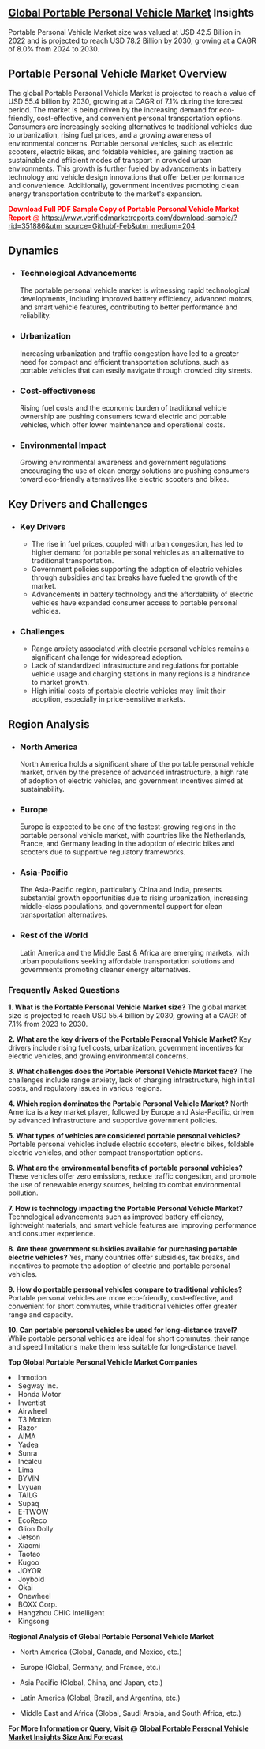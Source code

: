 <h2><a href="https://www.verifiedmarketreports.com/download-sample/?rid=351886&amp;utm_source=Githubf&amp;utm_medium=204" target="_blank">Global Portable Personal Vehicle Market</a> Insights</h2><p>Portable Personal Vehicle Market size was valued at USD 42.5 Billion in 2022 and is projected to reach USD 78.2 Billion by 2030, growing at a CAGR of 8.0% from 2024 to 2030.</p><p> <h2>Portable Personal Vehicle Market Overview</h2> <p>The global Portable Personal Vehicle Market is projected to reach a value of USD 55.4 billion by 2030, growing at a CAGR of 7.1% during the forecast period. The market is being driven by the increasing demand for eco-friendly, cost-effective, and convenient personal transportation options. Consumers are increasingly seeking alternatives to traditional vehicles due to urbanization, rising fuel prices, and a growing awareness of environmental concerns. Portable personal vehicles, such as electric scooters, electric bikes, and foldable vehicles, are gaining traction as sustainable and efficient modes of transport in crowded urban environments. This growth is further fueled by advancements in battery technology and vehicle design innovations that offer better performance and convenience. Additionally, government incentives promoting clean energy transportation contribute to the market's expansion. </p> <p><p><span class=""><span style="color: #ff0000;"><strong>Download Full PDF Sample Copy of Portable Personal Vehicle Market Report</strong> @ </span><a href="https://www.verifiedmarketreports.com/download-sample/?rid=351886&amp;utm_source=Githubf-Feb&amp;utm_medium=204" target="_blank">https://www.verifiedmarketreports.com/download-sample/?rid=351886&amp;utm_source=Githubf-Feb&amp;utm_medium=204</a></span></p></p> <h2>Dynamics</h2> <ul> <li><h3>Technological Advancements</h3> The portable personal vehicle market is witnessing rapid technological developments, including improved battery efficiency, advanced motors, and smart vehicle features, contributing to better performance and reliability.</li> <li><h3>Urbanization</h3> Increasing urbanization and traffic congestion have led to a greater need for compact and efficient transportation solutions, such as portable vehicles that can easily navigate through crowded city streets.</li> <li><h3>Cost-effectiveness</h3> Rising fuel costs and the economic burden of traditional vehicle ownership are pushing consumers toward electric and portable vehicles, which offer lower maintenance and operational costs.</li> <li><h3>Environmental Impact</h3> Growing environmental awareness and government regulations encouraging the use of clean energy solutions are pushing consumers toward eco-friendly alternatives like electric scooters and bikes.</li> </ul> <h2>Key Drivers and Challenges</h2> <ul> <li><h3>Key Drivers</h3> <ul> <li>The rise in fuel prices, coupled with urban congestion, has led to higher demand for portable personal vehicles as an alternative to traditional transportation.</li> <li>Government policies supporting the adoption of electric vehicles through subsidies and tax breaks have fueled the growth of the market.</li> <li>Advancements in battery technology and the affordability of electric vehicles have expanded consumer access to portable personal vehicles.</li> </ul> </li> <li><h3>Challenges</h3> <ul> <li>Range anxiety associated with electric personal vehicles remains a significant challenge for widespread adoption.</li> <li>Lack of standardized infrastructure and regulations for portable vehicle usage and charging stations in many regions is a hindrance to market growth.</li> <li>High initial costs of portable electric vehicles may limit their adoption, especially in price-sensitive markets.</li> </ul> </li> </ul> <h2>Region Analysis</h2> <ul> <li><h3>North America</h3> North America holds a significant share of the portable personal vehicle market, driven by the presence of advanced infrastructure, a high rate of adoption of electric vehicles, and government incentives aimed at sustainability.</li> <li><h3>Europe</h3> Europe is expected to be one of the fastest-growing regions in the portable personal vehicle market, with countries like the Netherlands, France, and Germany leading in the adoption of electric bikes and scooters due to supportive regulatory frameworks.</li> <li><h3>Asia-Pacific</h3> The Asia-Pacific region, particularly China and India, presents substantial growth opportunities due to rising urbanization, increasing middle-class populations, and governmental support for clean transportation alternatives.</li> <li><h3>Rest of the World</h3> Latin America and the Middle East & Africa are emerging markets, with urban populations seeking affordable transportation solutions and governments promoting cleaner energy alternatives.</li> </ul> <h3>Frequently Asked Questions</h3> <p><strong>1. What is the Portable Personal Vehicle Market size?</strong> The global market size is projected to reach USD 55.4 billion by 2030, growing at a CAGR of 7.1% from 2023 to 2030.</p> <p><strong>2. What are the key drivers of the Portable Personal Vehicle Market?</strong> Key drivers include rising fuel costs, urbanization, government incentives for electric vehicles, and growing environmental concerns.</p> <p><strong>3. What challenges does the Portable Personal Vehicle Market face?</strong> The challenges include range anxiety, lack of charging infrastructure, high initial costs, and regulatory issues in various regions.</p> <p><strong>4. Which region dominates the Portable Personal Vehicle Market?</strong> North America is a key market player, followed by Europe and Asia-Pacific, driven by advanced infrastructure and supportive government policies.</p> <p><strong>5. What types of vehicles are considered portable personal vehicles?</strong> Portable personal vehicles include electric scooters, electric bikes, foldable electric vehicles, and other compact transportation options.</p> <p><strong>6. What are the environmental benefits of portable personal vehicles?</strong> These vehicles offer zero emissions, reduce traffic congestion, and promote the use of renewable energy sources, helping to combat environmental pollution.</p> <p><strong>7. How is technology impacting the Portable Personal Vehicle Market?</strong> Technological advancements such as improved battery efficiency, lightweight materials, and smart vehicle features are improving performance and consumer experience.</p> <p><strong>8. Are there government subsidies available for purchasing portable electric vehicles?</strong> Yes, many countries offer subsidies, tax breaks, and incentives to promote the adoption of electric and portable personal vehicles.</p> <p><strong>9. How do portable personal vehicles compare to traditional vehicles?</strong> Portable personal vehicles are more eco-friendly, cost-effective, and convenient for short commutes, while traditional vehicles offer greater range and capacity.</p> <p><strong>10. Can portable personal vehicles be used for long-distance travel?</strong> While portable personal vehicles are ideal for short commutes, their range and speed limitations make them less suitable for long-distance travel.</p> </p><p><strong>Top Global Portable Personal Vehicle Market Companies</strong></p><div data-test-id=""><p><li>Inmotion</li><li> Segway Inc.</li><li> Honda Motor</li><li> Inventist</li><li> Airwheel</li><li> T3 Motion</li><li> Razor</li><li> AIMA</li><li> Yadea</li><li> Sunra</li><li> Incalcu</li><li> Lima</li><li> BYVIN</li><li> Lvyuan</li><li> TAILG</li><li> Supaq</li><li> E-TWOW</li><li> EcoReco</li><li> Glion Dolly</li><li> Jetson</li><li> Xiaomi</li><li> Taotao</li><li> Kugoo</li><li> JOYOR</li><li> Joybold</li><li> Okai</li><li> Onewheel</li><li> BOXX Corp.</li><li> Hangzhou CHIC Intelligent</li><li> Kingsong</li></p><div><strong>Regional Analysis of&nbsp;Global Portable Personal Vehicle Market</strong></div><ul><li dir="ltr"><p dir="ltr">North America&nbsp;(Global, Canada, and Mexico, etc.)</p></li><li dir="ltr"><p dir="ltr">Europe (Global, Germany, and France, etc.)</p></li><li dir="ltr"><p dir="ltr">Asia Pacific&nbsp;(Global, China, and Japan, etc.)</p></li><li dir="ltr"><p dir="ltr">Latin America&nbsp;(Global, Brazil, and Argentina, etc.)</p></li><li dir="ltr">Middle East and Africa&nbsp;(Global, Saudi Arabia, and South Africa, etc.)</li></ul><p><strong>For More Information or Query, Visit @&nbsp;</strong><strong><a href="https://www.verifiedmarketreports.com/product/portable-personal-vehicle-market/?utm_source=Githubf&amp;utm_medium=204" target="_blank">Global Portable Personal Vehicle Market Insights Size And Forecast</a></strong></p></div>
